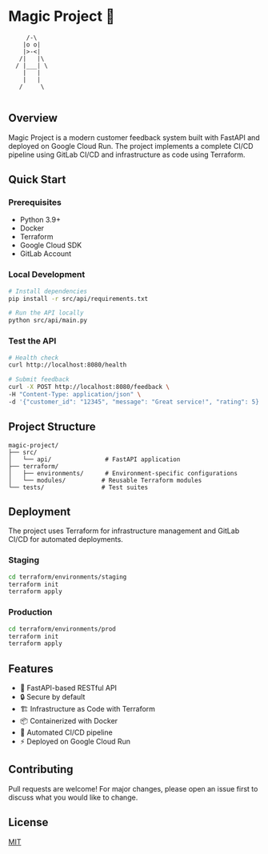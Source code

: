 # Magic Project 🚀

```
     /-\
    |o o|
    |>-<|
   /|   |\
  / |___| \
    |   |
    |   |
   /     \
   
```

## Overview
Magic Project is a modern customer feedback system built with FastAPI and deployed on Google Cloud Run. The project implements a complete CI/CD pipeline using GitLab CI/CD and infrastructure as code using Terraform.

## Quick Start

### Prerequisites
- Python 3.9+
- Docker
- Terraform
- Google Cloud SDK
- GitLab Account

### Local Development
```bash
# Install dependencies
pip install -r src/api/requirements.txt

# Run the API locally
python src/api/main.py
```

### Test the API
```bash
# Health check
curl http://localhost:8080/health

# Submit feedback
curl -X POST http://localhost:8080/feedback \
-H "Content-Type: application/json" \
-d '{"customer_id": "12345", "message": "Great service!", "rating": 5}'
```

## Project Structure
```
magic-project/
├── src/
│   └── api/               # FastAPI application
├── terraform/
│   ├── environments/      # Environment-specific configurations
│   └── modules/          # Reusable Terraform modules
└── tests/                # Test suites
```

## Deployment
The project uses Terraform for infrastructure management and GitLab CI/CD for automated deployments.

### Staging
```bash
cd terraform/environments/staging
terraform init
terraform apply
```

### Production
```bash
cd terraform/environments/prod
terraform init
terraform apply
```

## Features
- 🚀 FastAPI-based RESTful API
- 🔒 Secure by default
- 🏗️ Infrastructure as Code with Terraform
- 📦 Containerized with Docker
- 🔄 Automated CI/CD pipeline
- ⚡ Deployed on Google Cloud Run

## Contributing
Pull requests are welcome! For major changes, please open an issue first to discuss what you would like to change.

## License
[MIT](https://choosealicense.com/licenses/mit/)